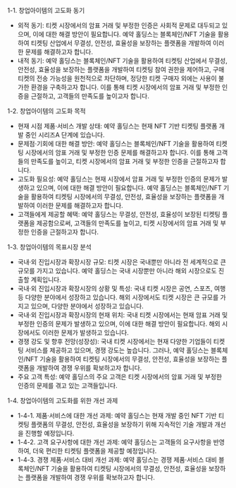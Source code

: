 1-1. 창업아이템의 고도화 동기
- 외적 동기: 티켓 시장에서의 암표 거래 및 부정한 인증은 사회적 문제로 대두되고 있으며, 이에 대한 해결 방안이 필요합니다. 예약 홀딩스는 블록체인/NFT 기술을 활용하여 티켓팅 산업에서 무결성, 안전성, 효율성을 보장하는 플랫폼을 개발하여 이러한 문제를 해결하고자 합니다.
- 내적 동기: 예약 홀딩스는 블록체인/NFT 기술을 활용하여 티켓팅 산업에서 무결성, 안전성, 효율성을 보장하는 플랫폼을 개발하여 티켓팅 참여 권한을 제어하고, 구매 티켓의 전송 가능성을 원천적으로 차단하며, 정당한 티켓 구매자 외에는 사용이 불가한 환경을 구축하고자 합니다. 이를 통해 티켓 시장에서의 암표 거래 및 부정한 인증을 근절하고, 고객들의 만족도를 높이고자 합니다.

1-2. 창업아이템의 고도화 목적
- 현재 시점 제품·서비스 개발 상태: 예약 홀딩스는 현재 NFT 기반 티켓팅 플랫폼 개발 중인 시리즈A 단계에 있습니다.
- 문제점·기회에 대한 해결 방안: 예약 홀딩스는 블록체인/NFT 기술을 활용하여 티켓팅 시장에서의 암표 거래 및 부정한 인증 문제를 해결하고자 합니다. 이를 통해 고객들의 만족도를 높이고, 티켓 시장에서의 암표 거래 및 부정한 인증을 근절하고자 합니다.
- 고도화 필요성: 예약 홀딩스는 현재 시장에서 암표 거래 및 부정한 인증의 문제가 발생하고 있으며, 이에 대한 해결 방안이 필요합니다. 예약 홀딩스는 블록체인/NFT 기술을 활용하여 티켓팅 시장에서의 무결성, 안전성, 효율성을 보장하는 플랫폼을 개발하여 이러한 문제를 해결하고자 합니다.
- 고객들에게 제공할 혜택: 예약 홀딩스는 무결성, 안전성, 효율성이 보장된 티켓팅 플랫폼을 제공함으로써, 고객들의 만족도를 높이고, 티켓 시장에서의 암표 거래 및 부정한 인증을 근절하고자 합니다.

1-3. 창업아이템의 목표시장 분석
- 국내·외 진입시장과 확장시장 규모: 티켓 시장은 국내뿐만 아니라 전 세계적으로 큰 규모를 가지고 있습니다. 예약 홀딩스는 국내 시장뿐만 아니라 해외 시장으로도 진출할 계획입니다.
- 국내·외 진입시장과 확장시장의 상황 및 특성: 국내 티켓 시장은 공연, 스포츠, 여행 등 다양한 분야에서 성장하고 있습니다. 해외 시장에서도 티켓 시장은 큰 규모를 가지고 있으며, 다양한 분야에서 성장하고 있습니다.
- 국내·외 진입시장과 확장시장의 현재 위치: 국내 티켓 시장에서는 현재 암표 거래 및 부정한 인증의 문제가 발생하고 있으며, 이에 대한 해결 방안이 필요합니다. 해외 시장에서도 이러한 문제가 발생하고 있습니다.
- 경쟁 강도 및 향후 전망(성장성): 국내 티켓 시장에서는 현재 다양한 기업들이 티켓팅 서비스를 제공하고 있으며, 경쟁 강도는 높습니다. 그러나, 예약 홀딩스는 블록체인/NFT 기술을 활용하여 티켓팅 시장에서의 무결성, 안전성, 효율성을 보장하는 플랫폼을 개발하여 경쟁 우위를 확보하고자 합니다.
- 주요 고객 특성: 예약 홀딩스의 주요 고객은 티켓 시장에서의 암표 거래 및 부정한 인증의 문제를 겪고 있는 고객들입니다.

1-4. 창업아이템의 고도화를 위한 개선 과제
- 1-4-1. 제품·서비스에 대한 개선 과제: 예약 홀딩스는 현재 개발 중인 NFT 기반 티켓팅 플랫폼의 무결성, 안전성, 효율성을 보장하기 위해 지속적인 기술 개발과 개선을 진행할 예정입니다.
- 1-4-2. 고객 요구사항에 대한 개선 과제: 예약 홀딩스는 고객들의 요구사항을 반영하여, 더욱 편리한 티켓팅 플랫폼을 제공할 예정입니다.
- 1-4-3. 경쟁 제품·서비스 대비 개선 과제: 예약 홀딩스는 경쟁 제품·서비스 대비 블록체인/NFT 기술을 활용하여 티켓팅 시장에서의 무결성, 안전성, 효율성을 보장하는 플랫폼을 개발하여 경쟁 우위를 확보하고자 합니다.